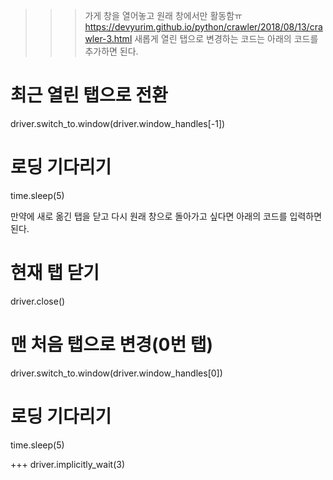 >>>가게 창을 열어놓고 원래 창에서만 활동함ㅠ
https://devyurim.github.io/python/crawler/2018/08/13/crawler-3.html
새롭게 열린 탭으로 변경하는 코드는 아래의 코드를 추가하면 된다.
# 최근 열린 탭으로 전환
driver.switch_to.window(driver.window_handles[-1])
# 로딩 기다리기
time.sleep(5)

만약에 새로 옮긴 탭을 닫고 다시 원래 창으로 돌아가고 싶다면 아래의 코드를 입력하면 된다.
# 현재 탭 닫기
driver.close()
# 맨 처음 탭으로 변경(0번 탭)
driver.switch_to.window(driver.window_handles[0])
# 로딩 기다리기
time.sleep(5)



+++
driver.implicitly_wait(3)